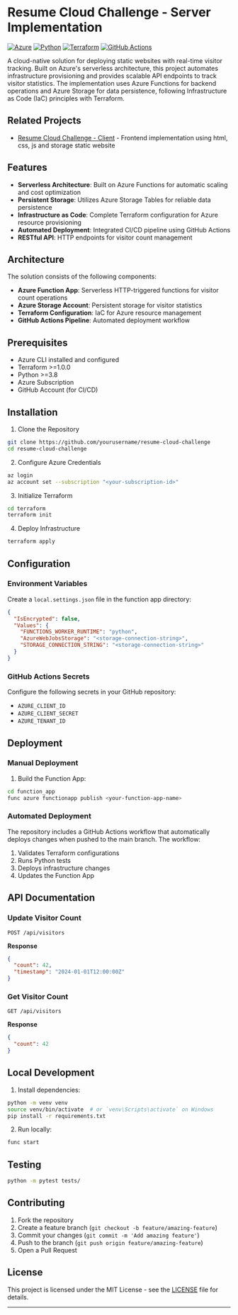 # Resume Cloud Challenge - Server Implementation

[![Azure](https://img.shields.io/badge/azure-%230072C6.svg?style=for-the-badge&logo=microsoftazure&logoColor=white)](https://azure.microsoft.com)
[![Python](https://img.shields.io/badge/python-3670A0?style=for-the-badge&logo=python&logoColor=ffdd54)](https://python.org)
[![Terraform](https://img.shields.io/badge/terraform-%235835CC.svg?style=for-the-badge&logo=terraform&logoColor=white)](https://terraform.io)
[![GitHub Actions](https://img.shields.io/badge/github%20actions-%232671E5.svg?style=for-the-badge&logo=githubactions&logoColor=white)](https://github.com/features/actions)

A cloud-native solution for deploying static websites with real-time visitor tracking. Built on Azure's serverless architecture, this project automates infrastructure provisioning and provides scalable API endpoints to track visitor statistics. The implementation uses Azure Functions for backend operations and Azure Storage for data persistence, following Infrastructure as Code (IaC) principles with Terraform.

## Related Projects
- [Resume Cloud Challenge - Client](https://github.com/Ghaby-X/cloudresumechallenge-client) - Frontend implementation using html, css, js and storage static website

## Features

- **Serverless Architecture**: Built on Azure Functions for automatic scaling and cost optimization
- **Persistent Storage**: Utilizes Azure Storage Tables for reliable data persistence
- **Infrastructure as Code**: Complete Terraform configuration for Azure resource provisioning
- **Automated Deployment**: Integrated CI/CD pipeline using GitHub Actions
- **RESTful API**: HTTP endpoints for visitor count management

## Architecture

The solution consists of the following components:

- **Azure Function App**: Serverless HTTP-triggered functions for visitor count operations
- **Azure Storage Account**: Persistent storage for visitor statistics
- **Terraform Configuration**: IaC for Azure resource management
- **GitHub Actions Pipeline**: Automated deployment workflow

## Prerequisites

- Azure CLI installed and configured
- Terraform >=1.0.0
- Python >=3.8
- Azure Subscription
- GitHub Account (for CI/CD)

## Installation

1. Clone the Repository
```bash
git clone https://github.com/yourusername/resume-cloud-challenge
cd resume-cloud-challenge
```

2. Configure Azure Credentials
```bash
az login
az account set --subscription "<your-subscription-id>"
```

3. Initialize Terraform
```bash
cd terraform
terraform init
```

4. Deploy Infrastructure
```bash
terraform apply
```

## Configuration

### Environment Variables

Create a `local.settings.json` file in the function app directory:

```json
{
  "IsEncrypted": false,
  "Values": {
    "FUNCTIONS_WORKER_RUNTIME": "python",
    "AzureWebJobsStorage": "<storage-connection-string>",
    "STORAGE_CONNECTION_STRING": "<storage-connection-string>"
  }
}
```

### GitHub Actions Secrets

Configure the following secrets in your GitHub repository:

- `AZURE_CLIENT_ID`
- `AZURE_CLIENT_SECRET`
- `AZURE_TENANT_ID`

## Deployment

### Manual Deployment

1. Build the Function App:
```bash
cd function_app
func azure functionapp publish <your-function-app-name>
```

### Automated Deployment

The repository includes a GitHub Actions workflow that automatically deploys changes when pushed to the main branch. The workflow:

1. Validates Terraform configurations
2. Runs Python tests
3. Deploys infrastructure changes
4. Updates the Function App

## API Documentation

### Update Visitor Count
```http
POST /api/visitors
```

**Response**
```json
{
  "count": 42,
  "timestamp": "2024-01-01T12:00:00Z"
}
```

### Get Visitor Count
```http
GET /api/visitors
```

**Response**
```json
{
  "count": 42
}
```

## Local Development

1. Install dependencies:
```bash
python -m venv venv
source venv/bin/activate  # or `venv\Scripts\activate` on Windows
pip install -r requirements.txt
```

2. Run locally:
```bash
func start
```

## Testing

```bash
python -m pytest tests/
```

## Contributing

1. Fork the repository
2. Create a feature branch (`git checkout -b feature/amazing-feature`)
3. Commit your changes (`git commit -m 'Add amazing feature'`)
4. Push to the branch (`git push origin feature/amazing-feature`)
5. Open a Pull Request

## License

This project is licensed under the MIT License - see the [LICENSE](LICENSE) file for details.

---
